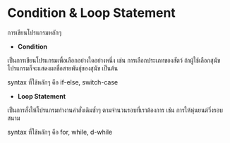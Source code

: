 # Condition & Loop Statement

การเขียนโปรแกรมหลักๆ

* **Condition**

เป็นการเขียนโปรแกรมเพื่อเลือกอย่างใดอย่างหนึ่ง เช่น การเลือกประเภทของสัตว์ ถ้าผู้ใช้เลือกสุนัข โปรแกรมก็จะแสดงผลชื่อสายพันธุ์ของสุนัข เป็นต้น

syntax ที่ใช้หลักๆ คือ if-else, switch-case

* **Loop Statement**

เป็นการสั่งให้โปรแกรมทำงานคำสั่งเดิมซํ้าๆ ตามจำนวนรอบที่เราต้องการ เช่น การให้หุ่นยนต์วิ่งรอบสนาม

syntax ที่ใช้หลักๆ คือ for, while, d-while
